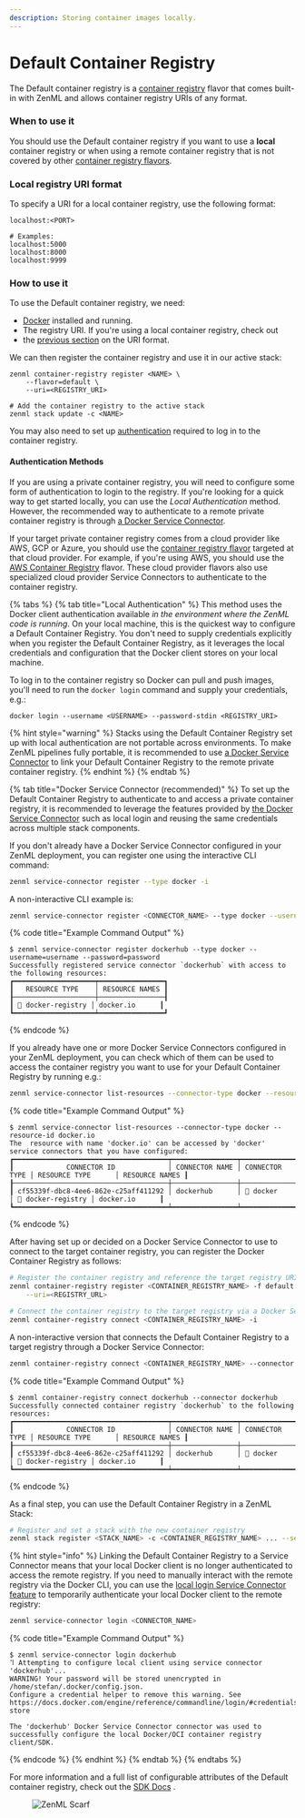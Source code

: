 ```yaml
---
description: Storing container images locally.
---
```


# Default Container Registry

The Default container registry is a [container registry](./container-registries.md) flavor that comes built-in with ZenML and allows container registry URIs of any format.

### When to use it

You should use the Default container registry if you want to use a **local** container registry or when using a remote container registry that is not covered by other [container registry flavors](./container-registries.md#container-registry-flavors).

### Local registry URI format

To specify a URI for a local container registry, use the following format:

```shell
localhost:<PORT>

# Examples:
localhost:5000
localhost:8000
localhost:9999
```

### How to use it

To use the Default container registry, we need:

* [Docker](https://www.docker.com) installed and running.
* The registry URI. If you're using a local container registry, check out
* the [previous section](default.md#local-registry-uri-format) on the URI format.

We can then register the container registry and use it in our active stack:

```shell
zenml container-registry register <NAME> \
    --flavor=default \
    --uri=<REGISTRY_URI>

# Add the container registry to the active stack
zenml stack update -c <NAME>
```

You may also need to set up [authentication](default.md#authentication-methods) required to log in to the container registry.

#### Authentication Methods

If you are using a private container registry, you will need to configure some form of authentication to login to the registry. If you're looking for a quick way to get started locally, you can use the _Local Authentication_ method. However, the recommended way to authenticate to a remote private container registry is through [a Docker Service Connector](../../how-to/infrastructure-deployment/auth-management/docker-service-connector.md).

If your target private container registry comes from a cloud provider like AWS, GCP or Azure, you should use the [container registry flavor](./container-registries.md#container-registry-flavors) targeted at that cloud provider. For example, if you're using AWS, you should use the [AWS Container Registry](aws.md) flavor. These cloud provider flavors also use specialized cloud provider Service Connectors to authenticate to the container registry.

{% tabs %}
{% tab title="Local Authentication" %}
This method uses the Docker client authentication available _in the environment where the ZenML code is running_. On your local machine, this is the quickest way to configure a Default Container Registry. You don't need to supply credentials explicitly when you register the Default Container Registry, as it leverages the local credentials and configuration that the Docker client stores on your local machine.

To log in to the container registry so Docker can pull and push images, you'll need to run the `docker login` command and supply your credentials, e.g.:

```shell
docker login --username <USERNAME> --password-stdin <REGISTRY_URI>
```

{% hint style="warning" %}
Stacks using the Default Container Registry set up with local authentication are not portable across environments. To make ZenML pipelines fully portable, it is recommended to use [a Docker Service Connector](../../how-to/infrastructure-deployment/auth-management/docker-service-connector.md) to link your Default Container Registry to the remote private container registry.
{% endhint %}
{% endtab %}

{% tab title="Docker Service Connector (recommended)" %}
To set up the Default Container Registry to authenticate to and access a private container registry, it is recommended to leverage the features provided by [the Docker Service Connector](../../how-to/infrastructure-deployment/auth-management/docker-service-connector.md) such as local login and reusing the same credentials across multiple stack components.

If you don't already have a Docker Service Connector configured in your ZenML deployment, you can register one using the interactive CLI command:

```sh
zenml service-connector register --type docker -i
```

A non-interactive CLI example is:

```sh
zenml service-connector register <CONNECTOR_NAME> --type docker --username=<USERNAME> --password=<PASSWORD_OR_TOKEN>
```

{% code title="Example Command Output" %}
```
$ zenml service-connector register dockerhub --type docker --username=username --password=password
Successfully registered service connector `dockerhub` with access to the following resources:
┏━━━━━━━━━━━━━━━━━━━━┯━━━━━━━━━━━━━━━━┓
┃   RESOURCE TYPE    │ RESOURCE NAMES ┃
┠────────────────────┼────────────────┨
┃ 🐳 docker-registry │ docker.io      ┃
┗━━━━━━━━━━━━━━━━━━━━┷━━━━━━━━━━━━━━━━┛
```
{% endcode %}

If you already have one or more Docker Service Connectors configured in your ZenML deployment, you can check which of them can be used to access the container registry you want to use for your Default Container Registry by running e.g.:

```sh
zenml service-connector list-resources --connector-type docker --resource-id <REGISTRY_URI>
```

{% code title="Example Command Output" %}
```
$ zenml service-connector list-resources --connector-type docker --resource-id docker.io
The  resource with name 'docker.io' can be accessed by 'docker' service connectors that you have configured:
┏━━━━━━━━━━━━━━━━━━━━━━━━━━━━━━━━━━━━━━┯━━━━━━━━━━━━━━━━┯━━━━━━━━━━━━━━━━┯━━━━━━━━━━━━━━━━━━━━┯━━━━━━━━━━━━━━━━┓
┃             CONNECTOR ID             │ CONNECTOR NAME │ CONNECTOR TYPE │ RESOURCE TYPE      │ RESOURCE NAMES ┃
┠──────────────────────────────────────┼────────────────┼────────────────┼────────────────────┼────────────────┨
┃ cf55339f-dbc8-4ee6-862e-c25aff411292 │ dockerhub      │ 🐳 docker      │ 🐳 docker-registry │ docker.io      ┃
┗━━━━━━━━━━━━━━━━━━━━━━━━━━━━━━━━━━━━━━┷━━━━━━━━━━━━━━━━┷━━━━━━━━━━━━━━━━┷━━━━━━━━━━━━━━━━━━━━┷━━━━━━━━━━━━━━━━┛
```
{% endcode %}

After having set up or decided on a Docker Service Connector to use to connect to the target container registry, you can register the Docker Container Registry as follows:

```sh
# Register the container registry and reference the target registry URI
zenml container-registry register <CONTAINER_REGISTRY_NAME> -f default \
    --uri=<REGISTRY_URL>

# Connect the container registry to the target registry via a Docker Service Connector
zenml container-registry connect <CONTAINER_REGISTRY_NAME> -i
```

A non-interactive version that connects the Default Container Registry to a target registry through a Docker Service Connector:

```sh
zenml container-registry connect <CONTAINER_REGISTRY_NAME> --connector <CONNECTOR_ID>
```

{% code title="Example Command Output" %}
```
$ zenml container-registry connect dockerhub --connector dockerhub
Successfully connected container registry `dockerhub` to the following resources:
┏━━━━━━━━━━━━━━━━━━━━━━━━━━━━━━━━━━━━━━┯━━━━━━━━━━━━━━━━┯━━━━━━━━━━━━━━━━┯━━━━━━━━━━━━━━━━━━━━┯━━━━━━━━━━━━━━━━┓
┃             CONNECTOR ID             │ CONNECTOR NAME │ CONNECTOR TYPE │ RESOURCE TYPE      │ RESOURCE NAMES ┃
┠──────────────────────────────────────┼────────────────┼────────────────┼────────────────────┼────────────────┨
┃ cf55339f-dbc8-4ee6-862e-c25aff411292 │ dockerhub      │ 🐳 docker      │ 🐳 docker-registry │ docker.io      ┃
┗━━━━━━━━━━━━━━━━━━━━━━━━━━━━━━━━━━━━━━┷━━━━━━━━━━━━━━━━┷━━━━━━━━━━━━━━━━┷━━━━━━━━━━━━━━━━━━━━┷━━━━━━━━━━━━━━━━┛
```
{% endcode %}

As a final step, you can use the Default Container Registry in a ZenML Stack:

```sh
# Register and set a stack with the new container registry
zenml stack register <STACK_NAME> -c <CONTAINER_REGISTRY_NAME> ... --set
```

{% hint style="info" %}
Linking the Default Container Registry to a Service Connector means that your local Docker client is no longer authenticated to access the remote registry. If you need to manually interact with the remote registry via the Docker CLI, you can use the [local login Service Connector feature](../../how-to/infrastructure-deployment/auth-management/service-connectors-guide.md#configure-local-clients) to temporarily authenticate your local Docker client to the remote registry:

```sh
zenml service-connector login <CONNECTOR_NAME>
```

{% code title="Example Command Output" %}
```
$ zenml service-connector login dockerhub
⠹ Attempting to configure local client using service connector 'dockerhub'...
WARNING! Your password will be stored unencrypted in /home/stefan/.docker/config.json.
Configure a credential helper to remove this warning. See
https://docs.docker.com/engine/reference/commandline/login/#credentials-store

The 'dockerhub' Docker Service Connector connector was used to successfully configure the local Docker/OCI container registry client/SDK.
```
{% endcode %}
{% endhint %}
{% endtab %}
{% endtabs %}

For more information and a full list of configurable attributes of the Default container registry, check out the [SDK Docs](https://sdkdocs.zenml.io/latest/integration\_code\_docs/integrations-aws/#zenml.integrations.aws.container\_registries.default\_container\_registry.DefaultContainerRegistry) .

<figure><img src="https://static.scarf.sh/a.png?x-pxid=f0b4f458-0a54-4fcd-aa95-d5ee424815bc" alt="ZenML Scarf"><figcaption></figcaption></figure>
